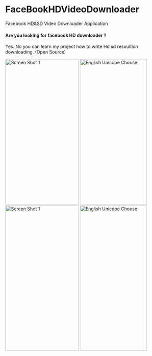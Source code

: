 # FaceBookHDVideoDownloader
Facebook HD&SD Video Downloader Application 

#### Are you looking for facebook HD downloader ?
Yes. No you can learn my project how to write Hd sd resoultion downloading. (Open Source)

<img alt="Screen Shot 1" src="https://github.com/dev-mgkaung/FaceBookHDVideoDownloader/blob/master/Google%20Pixel%203%201.png" width=230 height=456 />  <img alt="English Unicdoe Choose" src="https://github.com/dev-mgkaung/FaceBookHDVideoDownloader/blob/master/Google%20Pixel%203%203.png" width=210 height=456 /> <img alt="Screen Shot 1" src="https://github.com/dev-mgkaung/FaceBookHDVideoDownloader/blob/master/Google%20Pixel%203%204.png" width=230 height=456 />  <img alt="English Unicdoe Choose" src="https://github.com/dev-mgkaung/FaceBookHDVideoDownloader/blob/master/Google%20Pixel%203%206.png" width=210 height=456 />
